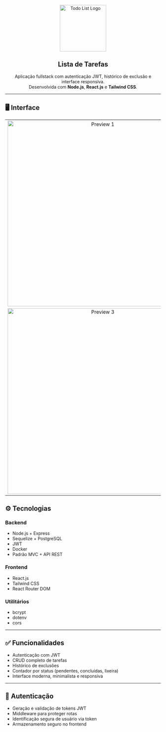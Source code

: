 <p align="center">
  <img src="https://github.com/user-attachments/assets/f88bbf98-0508-40ae-91c6-533e4ccc314a" alt="Todo List Logo" width="150" />
</p>

<h2 align="center">Lista de Tarefas</h2>

<p align="center">
  Aplicação fullstack com autenticação JWT, histórico de exclusão e interface responsiva.<br />
  Desenvolvida com <strong>Node.js</strong>, <strong>React.js</strong> e <strong>Tailwind CSS</strong>.
</p>

---

## 🖥️ Interface
<table align="center">
  <tr>
    <td align="center">
      <img src="https://github.com/user-attachments/assets/d533976a-3356-4dfe-8d2a-ad4f7557e64d" alt="Preview 1" width="600"/>
    </td>
    <td align="center">
      <img src="https://github.com/user-attachments/assets/19df8fc6-9fa7-4bd7-93b0-6e7fb13a8222" alt="Preview 2" width="600"/>
    </td>
  </tr>
  <tr>
    <td align="center">
      <img src="https://github.com/user-attachments/assets/91e7665f-5475-441e-b8ec-c9481b2ca113" alt="Preview 3" width="600"/>
    </td>
    <td align="center">
      <img src="https://github.com/user-attachments/assets/8519c5eb-71a2-4e07-993f-e171c0a81b78" alt="Preview 4" width="600"/>
    </td>
  </tr>
</table>

## ⚙️ Tecnologias

### Backend
- Node.js + Express
- Sequelize + PostgreSQL
- JWT
- Docker
- Padrão MVC + API REST

### Frontend
- React.js
- Tailwind CSS
- React Router DOM

### Utilitários
- bcrypt
- dotenv
- cors

---
  
## ✅ Funcionalidades

- Autenticação com JWT  
- CRUD completo de tarefas  
- Histórico de exclusões  
- Contador por status (pendentes, concluídas, lixeira)  
- Interface moderna, minimalista e responsiva  

---

## 🔐 Autenticação

- Geração e validação de tokens JWT  
- Middleware para proteger rotas  
- Identificação segura de usuário via token  
- Armazenamento seguro no frontend  



